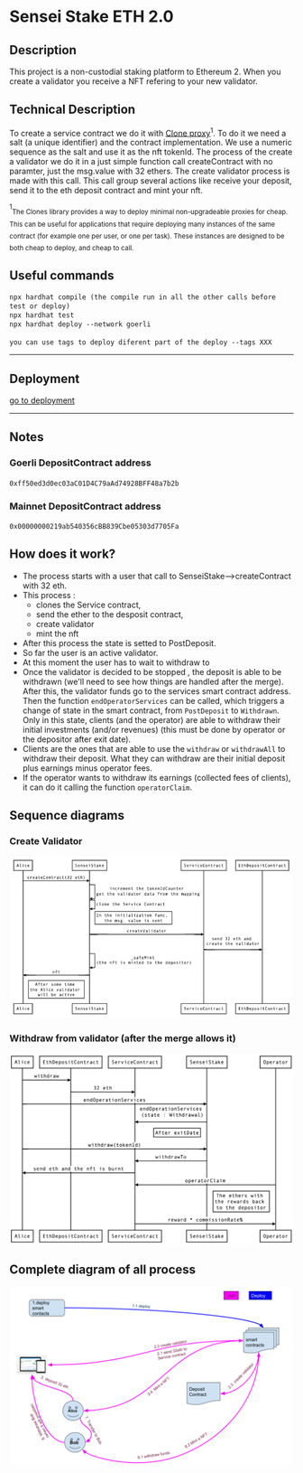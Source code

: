 # Sensei Stake ETH 2.0

## Description 

This project is a non-custodial staking platform to Ethereum 2. When you create a validator you receive a NFT refering to your new validator. 

## Technical Description

To create a service contract we do it with [Clone proxy](#clone)<sup>1</sup>. To do it we need a salt (a unique identifier) and the contract implementation. We use a numeric sequence as the salt and use it as the nft tokenId. 
The process of the create a validator we do it in a just simple function call createContract with no paramter, just the msg.value with 32 ethers.
The create validator process is made with this call. This call group several actions like receive your deposit, send it to the eth deposit contract and mint your nft.

<sup>1</sup><a name="clone"></a><sub>The Clones library provides a way to deploy minimal non-upgradeable proxies for cheap. This can be useful for applications that require deploying many instances of the same contract (for example one per user, or one per task). These instances are designed to be both cheap to deploy, and cheap to call.</sub>

## Useful commands 

```shell
npx hardhat compile (the compile run in all the other calls before test or deploy)
npx hardhat test
npx hardhat deploy --network goerli 

you can use tags to deploy diferent part of the deploy --tags XXX 
```

---
## Deployment 

[go to deployment](deployment.md)

--- 

## Notes

### Goerli **DepositContract** address

``0xff50ed3d0ec03aC01D4C79aAd74928BFF48a7b2b``

### Mainnet **DepositContract** address

``0x00000000219ab540356cBB839Cbe05303d7705Fa``

## How does it work?
- The process starts with a user that call to SenseiStake-->createContract with 32 eth.  
- This process : 
  - clones the Service contract, 
  - send the ether to the desposit contract, 
  - create validator  
  - mint the nft
- After this process the state is setted to PostDeposit. 
- So far the user is an active validator. 
- At this moment the user has to wait to withdraw to 
- Once the validator is decided to be stopped , the deposit is able to be withdrawn (we'll need to see how things are handled after the merge). After this, the validator funds go to the services smart contract address. Then the function ``endOperatorServices`` can be called, which triggers a change of state in the smart contract, from ``PostDeposit`` to ``Withdrawn``. Only in this state, clients (and the operator) are able to withdraw their initial investments (and/or revenues) (this must be done by operator or the depositor after exit date).
- Clients are the ones that are able to use the ``withdraw`` or ``withdrawAll`` to withdraw their deposit. What they can withdraw are their initial deposit plus earnings minus operator fees.
- If the operator wants to withdraw its earnings (collected fees of clients), it can do it calling the function ``operatorClaim``.

## Sequence diagrams 

### Create Validator

![Deposit 32Eth - SenseiStake.drawio.png](readme_assets/CreateValidatorNFT.png)



### Withdraw from validator (after the merge allows it)

![Create a Validator - SenseiStake.drawio.png](readme_assets/WithdrawNFT.png)


## Complete diagram of all process
![Complete Diagram - SenseiStake.drawio.png](readme_assets/diagramaUIsenseistakeNFT.png)

